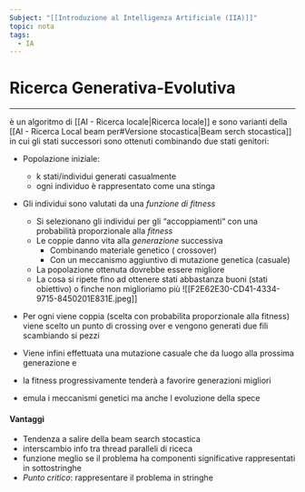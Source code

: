 ```yaml
---
Subject: "[[Introduzione al Intelligenza Artificiale (IIA)]]"
topic: nota
tags:
  - IA
---
```


# Ricerca Generativa-Evolutiva
---
è un algoritmo di [[AI - Ricerca locale|Ricerca locale]] e sono varianti della [[AI - Ricerca Local beam per#Versione stocastica|Beam serch stocastica]] in cui gli stati successori sono ottenuti combinando due stati genitori:


- Popolazione iniziale:
	- k stati/individui generati casualmente
	- ogni individuo è rappresentato come una stinga
- Gli individui sono valutati da una _funzione di fitness_

  - Si selezionano gli individui per gli “accoppiamenti“ con una probabilità proporzionale alla _fitness_
  - Le coppie danno vita alla _generazione_ successiva
	  - Combinando materiale genetico ( crossover)
	  - Con un meccanismo aggiuntivo di mutazione genetica (casuale)
  - La popolazione ottenuta dovrebbe essere migliore
  - La cosa si ripete fino ad ottenere stati abbastanza buoni (stati obiettivo) o finche non miglioriamo più
 ![[F2E62E30-CD41-4334-9715-8450201E831E.jpeg]]
- Per ogni viene coppia (scelta con probabilita proporzionale alla fitness) viene scelto un punto di crossing over e vengono generati due fili scambiando si pezzi
-  Viene infini effettuata una mutazione casuale che da luogo alla prossima generazione e
- la fitness progressivamente tenderà a favorire generazioni migliori
- emula i meccanismi genetici ma anche l evoluzione della spece



#### Vantaggi
-  Tendenza a salire della beam search stocastica
- interscambio info tra thread paralleli di riceca 
- funzione meglio se il problema ha componenti significative rappresentati in sottostringhe 
- _Punto critico_: rappresentare il problema in stringhe 
